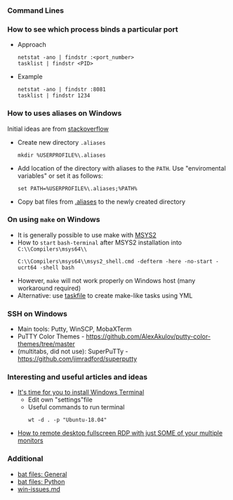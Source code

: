 ### Command Lines

### How to see which process binds a particular port

* Approach
   ```
   netstat -ano | findstr :<port_number>
   tasklist | findstr <PID>
   ```
* Example
   ```
   netstat -ano | findstr :8081
   tasklist | findstr 1234
   ```

### How to uses aliases on Windows

Initial ideas are from [stackoverflow](https://stackoverflow.com/questions/20530996/aliases-in-windows-command-prompt)

* Create new directory ```.aliases```
   ```
   mkdir %USERPROFILE%\.aliases
   ```
* Add location of the directory with aliases to the ```PATH```. Use "enviromental variables" or set it as follows:
   ```
   set PATH=%USERPROFILE%\.aliases;%PATH%
   ```
* Copy bat files from [.aliases](.aliases) to the newly created directory

### On using `make` on Windows

* It is generally possible to use make with [MSYS2](https://github.com/vdmitriyev/learn-golang#gcc-minwg-etc-on-windows)
* How to `start` `bash-terminal` after MSYS2 installation into ```C:\\Compilers\msys64\\```
	```
	C:\\Compilers\msys64\\msys2_shell.cmd -defterm -here -no-start -ucrt64 -shell bash
	```
* However, `make` will not work properly on Windows host (many workaround required)
* Alternative: use [taskfile](https://taskfile.dev/) to create make-like tasks using YML

### SSH on Windows

* Main tools: Putty, WinSCP, MobaXTerm
* PuTTY Color Themes - https://github.com/AlexAkulov/putty-color-themes/tree/master
* (multitabs, did not use): SuperPuTTy - https://github.com/jimradford/superputty

### Interesting and useful articles and ideas

* [It's time for you to install Windows Terminal](https://www.hanselman.com/blog/its-time-for-you-to-install-windows-terminal)
   - Edit own "settings"file
   - Useful commands to run terminal
	   ```
	   wt -d . -p "Ubuntu-18.04"
	   ```
* [How to remote desktop fullscreen RDP with just SOME of your multiple monitors](https://www.hanselman.com/blog/how-to-remote-desktop-fullscreen-rdp-with-just-some-of-your-multiple-monitors)

### Additional

* [bat files: General](../bat/)
* [bat files: Python](../python/windows/)
* [win-issues.md](win-issues.md)
